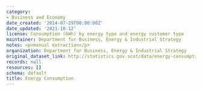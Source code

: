 ```yaml
---
category:
- Business and Economy
date_created: '2014-07-29T00:00:00Z'
date_updated: '2021-10-12'
license: Consumption (GWh) by energy type and energy customer type
maintainer: Department for Business, Energy & Industrial Strategy
notes: <p>manual extraction</p>
organization: Department for Business, Energy & Industrial Strategy
original_dataset_link: http://statistics.gov.scot/data/energy-consumption
records: null
resources: []
schema: default
title: Energy Consumption
---
```


